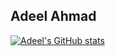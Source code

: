 ## Adeel Ahmad

[![Adeel's GitHub stats](https://github-readme-stats.vercel.app/api?username=devops-adeel&count_private=true&show_icons=true&theme=tokyonight)](https://github.com/devops-adeel)
